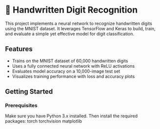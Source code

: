 # 🧠 Handwritten Digit Recognition

This project implements a neural network to recognize handwritten digits using the MNIST dataset. It leverages TensorFlow and Keras to build, train, and evaluate a simple yet effective model for digit classification.

##  Features

- Trains on the MNIST dataset of 60,000 handwritten digits
- Uses a fully connected neural network with ReLU activations
- Evaluates model accuracy on a 10,000-image test set
- Visualizes training performance with loss and accuracy plots

##  Getting Started

### Prerequisites

Make sure you have Python 3.x installed. Then install the required packages:
torch
torchvision
matplotlib
